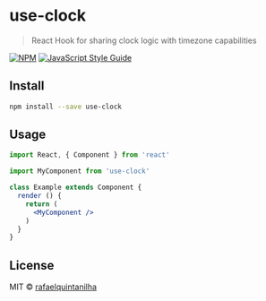 # use-clock

> React Hook for sharing clock logic with timezone capabilities

[![NPM](https://img.shields.io/npm/v/use-clock.svg)](https://www.npmjs.com/package/use-clock) [![JavaScript Style Guide](https://img.shields.io/badge/code_style-standard-brightgreen.svg)](https://standardjs.com)

## Install

```bash
npm install --save use-clock
```

## Usage

```jsx
import React, { Component } from 'react'

import MyComponent from 'use-clock'

class Example extends Component {
  render () {
    return (
      <MyComponent />
    )
  }
}
```

## License

MIT © [rafaelquintanilha](https://github.com/rafaelquintanilha)
